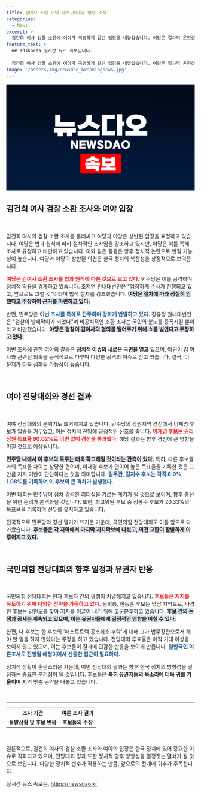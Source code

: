 ```yaml
---
title: 김여사 소환 여야 대치…이재명 압승 소식!
categories:
  - News
excerpt: >
  김건희 여사 검찰 소환에 여야가 극명하게 갈린 입장을 내놓았습니다. 여당은 절차적 온전성을 주장한 반면, 야당은 특혜 소환이라며 강하게 반발하고 있습니다. 정치적 공방이 점점 뜨거워지고 있는 가운데, 국민의 관심도 집중되고 있습니다.
feature_text: >
  ## adskorea 실시간 뉴스 속보입니다.

  김건희 여사 검찰 소환에 여야가 극명하게 갈린 입장을 내놓았습니다. 여당은 절차적 온전성을 주장한 반면, 야당은 특혜 소환이라며 강하게 반발하고 있습니다. 정치적 공방이 점점 뜨거워지고 있는 가운데, 국민의 관심도 집중되고 있습니다.
image: '/assets/img/newsdao_breakingnews.jpg'
---
```


<p><img src="/assets/img/newsdao_breakingnews.jpg" alt="adskorea 속보" /></p>

<h2 data-ke-size="size26">김건희 여사 검찰 소환 조사와 여야 입장</h2>

<p data-ke-size="size16">&nbsp;</p>

<p>김건희 여사의 검찰 소환 조사를 둘러싸고 여당과 야당은 상반된 입장을 표명하고 있습니다. 여당은 법과 원칙에 따라 절차적인 조사임을 강조하고 있지만, 야당은 이를 특혜 조사로 규정하고 비판하고 있습니다. 이와 같은 갈등은 향후 정치적 논란으로 번질 가능성이 높습니다. 여당과 야당의 상반된 의견은 한국 정치의 복잡성을 상징적으로 보여줍니다.</p>

<p><b><span style="color: #ee2323;">여당은 김여사 소환 조사를 법과 원칙에 따른 것으로 보고 있다.</span></b> 민주당은 이를 공격하며 정치적 악용을 경계하고 있습니다. 조지연 원내대변인은 "엄정하게 수사가 진행되고 있고, 앞으로도 그럴 것"이라며 법적 절차를 강조했습니다. <b><span style="background-color: #21538527;">여당은 절차에 따라 성실히 임했다고 주장하여 근거를 마련하고 있다.</span></b></p>

<p>반면, 민주당은 <b><span style="color: #1a5490;">이번 조사를 특혜로 간주하며 강하게 반발하고 있다.</span></b> 강유정 원내대변인은 "검찰이 방패막이가 되었다"며 비공식적인 소환 조사는 국민의 분노를 증폭시킬 뿐이라고 비판했습니다. <b><span style="background-color: #21538527;">야당은 검찰이 김여사의 혐의를 털어주기 위해 쇼를 벌인다고 주장하고 있다.</span></b></p>

<p>이번 조사에 관한 여야의 갈등은 <b>정치적 이슈의 새로운 국면을 열고</b> 있으며, 야권이 김 여사와 관련된 의혹을 공식적으로 다루며 다양한 공격의 이슈로 삼고 있습니다. 결국, 이 문제가 더욱 심화될 가능성이 높습니다. </p>

<p data-ke-size="size16">&nbsp;</p>

<h2 data-ke-size="size26">여야 전당대회와 경선 결과</h2>

<p data-ke-size="size16">&nbsp;</p>

<p>여야 전당대회의 분위기도 뜨거워지고 있습니다. 민주당의 강원지역 경선에서 이재명 후보가 압승을 거두었고, 이는 정치적 전망에 긍정적인 신호를 줍니다. <b><span style="color: #ee2323;">이재명 후보는 권리당원 득표율 90.02%로 이변 없이 경선을 통과했다.</span></b> 해당 결과는 향후 경선에 큰 영향을 미칠 것으로 예상됩니다.</p>

<p><b><span style="background-color: #21538527;">민주당 내에서 이 후보의 독주는 더욱 확고해질 것이라는 관측이 있다.</span></b> 특히, 다른 후보들과의 득표율 차이는 상당한 편이며, 이재명 후보가 연이어 높은 득표율을 기록한 것은 그만큼 지지 기반이 단단하다는 것을 의미합니다. <b><span style="color: #1a5490;">김두관, 김지수 후보는 각각 8.9%, 1.08%를 기록하며 이 후보와 큰 격차가 발생했다.</span></b> </p>

<p>이번 대회는 민주당이 점차 강력한 리더십을 기르는 계기가 될 것으로 보이며, 향후 총선을 위한 준비가 본격화될 것입니다. 또한, 최고위원 후보 중 정봉주 후보가 20.33%의 득표율을 기록하며 선두를 유지하고 있습니다.</p>

<p>전국적으로 민주당의 경선 열기가 뜨거운 가운데, 국민의힘 전당대회도 이틀 앞으로 다가왔습니다. <b><span style="background-color: #21538527;">후보들은 각 지역에서 마지막 지지확보에 나섰고, 의견 교환이 활발하게 이루어지고 있다.</span></b></p>

<p data-ke-size="size16">&nbsp;</p>

<h2 data-ke-size="size26">국민의힘 전당대회의 향후 일정과 유권자 반응</h2>

<p data-ke-size="size16">&nbsp;</p>

<p>국민의힘 전당대회는 현재 후보자 간의 경쟁이 치열해지고 있습니다. <b><span style="color: #ee2323;">후보들은 지지를 유도하기 위해 다양한 전략을 가동하고 있다.</span></b> 원희룡, 한동훈 후보는 영남 지역으로, 나경원 후보는 강원도를 찾아 지지를 이끌어 내기 위해 고군분투하고 있습니다. <b><span style="background-color: #21538527;">후보 간의 논쟁과 공세는 계속되고 있으며, 이는 유권자들에게 결정적인 영향을 미칠 수 있다.</span></b></p>

<p>한편, 나 후보는 한 후보의 '패스트트랙 공소취소 부탁'에 대해 그가 법무장관으로서 해야 할 일을 하지 않았다는 주장을 하고 있습니다. 전당대회 투표율은 아직 기대 이상을 보이지 않고 있으며, 이는 후보들이 결과에 민감한 반응을 보이게 만듭니다. <b><span style="color: #1a5490;">일반국민 여론조사도 진행될 예정이어서 신중한 접근이 필요하다.</span></b></p>

<p>정치적 상황이 혼란스러운 가운데, 이번 전당대회 결과는 향후 한국 정치의 방향성을 결정하는 중요한 분기점이 될 것입니다. 후보들은 <b>특히 유권자들의 목소리에 더욱 귀를 기울이며</b> 지역 맞춤 공약을 내놓고 있습니다.</p>

<p data-ke-size="size16">&nbsp;</p>

<hr />

<table style="width: 100%; border-collapse: collapse;">
<tr>
<td style="text-align: center; height: 17px;"><b>조사 기간</b></td>
<td style="text-align: center; height: 17px;"><b>여론 조사 결과</b></td>
</tr>
<tr>
<td style="text-align: center; height: 17px;"><b>돌발상황 및 후보 반응</b></td>
<td style="text-align: center; height: 17px;"><b>후보들의 주장</b></td>
</tr>
</table>

<p data-ke-size="size16">&nbsp;</p>

<p>결론적으로, 김건희 여사의 검찰 소환 조사와 여야의 입장은 한국 정치에 있어 중요한 이슈로 격화되고 있으며, 전당대회 경과 또한 정치적 향후 방향성을 결정짓는 열쇠가 될 것으로 보입니다. 다양한 정치적 변수가 작용하는 만큼, 앞으로의 전개에 귀추가 주목됩니다.</p>
실시간 뉴스 속보는, <a href="https://newsdao.kr" rel="dofollow">https://newsdao.kr</a>


